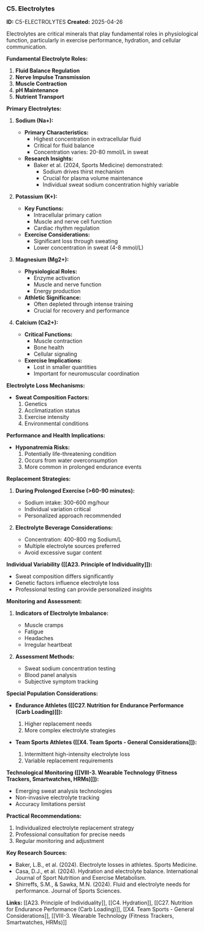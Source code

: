 ### C5. Electrolytes

**ID:** C5-ELECTROLYTES **Created:** 2025-04-26

Electrolytes are critical minerals that play fundamental roles in physiological function, particularly in exercise performance, hydration, and cellular communication.

**Fundamental Electrolyte Roles:**

1. **Fluid Balance Regulation**
2. **Nerve Impulse Transmission**
3. **Muscle Contraction**
4. **pH Maintenance**
5. **Nutrient Transport**

**Primary Electrolytes:**

1. **Sodium (Na+):**
    
    - **Primary Characteristics:**
        - Highest concentration in extracellular fluid
        - Critical for fluid balance
        - Concentration varies: 20-80 mmol/L in sweat
    - **Research Insights:**
        - Baker et al. (2024, Sports Medicine) demonstrated:
            - Sodium drives thirst mechanism
            - Crucial for plasma volume maintenance
            - Individual sweat sodium concentration highly variable
2. **Potassium (K+):**
    
    - **Key Functions:**
        - Intracellular primary cation
        - Muscle and nerve cell function
        - Cardiac rhythm regulation
    - **Exercise Considerations:**
        - Significant loss through sweating
        - Lower concentration in sweat (4-8 mmol/L)
3. **Magnesium (Mg2+):**
    
    - **Physiological Roles:**
        - Enzyme activation
        - Muscle and nerve function
        - Energy production
    - **Athletic Significance:**
        - Often depleted through intense training
        - Crucial for recovery and performance
4. **Calcium (Ca2+):**
    
    - **Critical Functions:**
        - Muscle contraction
        - Bone health
        - Cellular signaling
    - **Exercise Implications:**
        - Lost in smaller quantities
        - Important for neuromuscular coordination

**Electrolyte Loss Mechanisms:**

- **Sweat Composition Factors:**
    1. Genetics
    2. Acclimatization status
    3. Exercise intensity
    4. Environmental conditions

**Performance and Health Implications:**

- **Hyponatremia Risks:**
    1. Potentially life-threatening condition
    2. Occurs from water overconsumption
    3. More common in prolonged endurance events

**Replacement Strategies:**

1. **During Prolonged Exercise (>60-90 minutes):**
    
    - Sodium intake: 300-600 mg/hour
    - Individual variation critical
    - Personalized approach recommended
2. **Electrolyte Beverage Considerations:**
    
    - Concentration: 400-800 mg Sodium/L
    - Multiple electrolyte sources preferred
    - Avoid excessive sugar content

**Individual Variability ([[A23. Principle of Individuality]]):**

- Sweat composition differs significantly
- Genetic factors influence electrolyte loss
- Professional testing can provide personalized insights

**Monitoring and Assessment:**

1. **Indicators of Electrolyte Imbalance:**
    
    - Muscle cramps
    - Fatigue
    - Headaches
    - Irregular heartbeat
2. **Assessment Methods:**
    
    - Sweat sodium concentration testing
    - Blood panel analysis
    - Subjective symptom tracking

**Special Population Considerations:**

- **Endurance Athletes ([[C27. Nutrition for Endurance Performance (Carb Loading)]]):**
    
    1. Higher replacement needs
    2. More complex electrolyte strategies
- **Team Sports Athletes ([[X4. Team Sports - General Considerations]]):**
    
    1. Intermittent high-intensity electrolyte loss
    2. Variable replacement requirements

**Technological Monitoring ([[VIII-3. Wearable Technology (Fitness Trackers, Smartwatches, HRMs)]]):**

- Emerging sweat analysis technologies
- Non-invasive electrolyte tracking
- Accuracy limitations persist

**Practical Recommendations:**

1. Individualized electrolyte replacement strategy
2. Professional consultation for precise needs
3. Regular monitoring and adjustment

**Key Research Sources:**

- Baker, L.B., et al. (2024). Electrolyte losses in athletes. Sports Medicine.
- Casa, D.J., et al. (2024). Hydration and electrolyte balance. International Journal of Sport Nutrition and Exercise Metabolism.
- Shirreffs, S.M., & Sawka, M.N. (2024). Fluid and electrolyte needs for performance. Journal of Sports Sciences.

**Links:** [[A23. Principle of Individuality]], [[C4. Hydration]], [[C27. Nutrition for Endurance Performance (Carb Loading)]], [[X4. Team Sports - General Considerations]], [[VIII-3. Wearable Technology (Fitness Trackers, Smartwatches, HRMs)]]